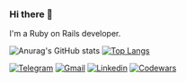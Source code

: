 ### Hi there 👋

I'm a Ruby on Rails developer.

![Anurag's GitHub stats](https://github-readme-stats.vercel.app/api?username=antopalidi&count_private=true&card_width=300&show_icons=true&theme=default) 
[![Top Langs](https://github-readme-stats.vercel.app/api/top-langs/?username=antopalidi&hide=html,css,scss&&layout=compact)](https://github.com/anuraghazra/github-readme-stats)
<!--
#### [My CV](https://antopalidi.github.io/my_cv/)
-->
[![Telegram](https://img.shields.io/badge/Telegram-2CA5E0?style=for-the-badge&logo=telegram&logoColor=white)](https://t.me/anna_top)
[![Gmail](https://img.shields.io/badge/email-D14836?style=for-the-badge&logo=gmail&logoColor=white)](mailto:topalidisanna@gmail.com)
[![Linkedin](https://img.shields.io/badge/LinkedIn-0077B5?style=for-the-badge&logo=linkedin&logoColor=white)](https://www.linkedin.com/in/topalidi/)
[![Codewars](https://img.shields.io/badge/Codewars-B1361E?style=for-the-badge&logo=Codewars&logoColor=white)](https://www.codewars.com/users/antopalidi)
<!--
**antopalidi/antopalidi** is a ✨ _special_ ✨ repository because its `README.md` (this file) appears on your GitHub profile.

Here are some ideas to get you started:

- 🔭 I’m currently working on ...
- 🌱 I’m currently learning ...
- 👯 I’m looking to collaborate on ...
- 🤔 I’m looking for help with ...
- 💬 Ask me about ...
- 📫 How to reach me: ...
- 😄 Pronouns: ...
- ⚡ Fun fact: ...
-->
